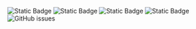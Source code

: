 ![Static Badge](https://img.shields.io/badge/blacklists-60-000000) ![Static Badge](https://img.shields.io/badge/blacklisted-2694354-cc0000) ![Static Badge](https://img.shields.io/badge/whitelisted-2242-00CC00) ![Static Badge](https://img.shields.io/badge/streaming_blacklist-28106-000000) ![GitHub issues](https://img.shields.io/github/issues/fabriziosalmi/blacklists)

